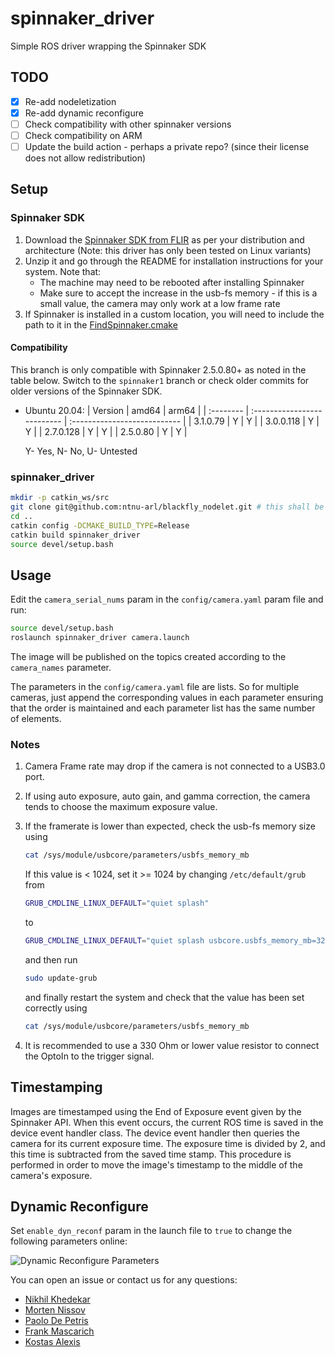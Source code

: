 # spinnaker_driver

Simple ROS driver wrapping the Spinnaker SDK

## TODO

- [X] Re-add nodeletization
- [X] Re-add dynamic reconfigure
- [ ] Check compatibility with other spinnaker versions
- [ ] Check compatibility on ARM
- [ ] Update the build action - perhaps a private repo? (since their license does not allow redistribution)

## Setup

### Spinnaker SDK

1. Download the [Spinnaker SDK from FLIR](https://www.flir.eu/products/spinnaker-sdk/) as per your distribution and architecture (Note: this driver has only been tested on Linux variants)
2. Unzip it and go through the README for installation instructions for your system. Note that:
   - The machine may need to be rebooted after installing Spinnaker
   - Make sure to accept the increase in the usb-fs memory - if this is a small value, the camera may only work at a low frame rate
3. If Spinnaker is installed in a custom location, you will need to include the path to it in the [FindSpinnaker.cmake](spinnaker_driver/cmake/FindSpinnaker.cmake)

#### Compatibility

This branch is only compatible with Spinnaker 2.5.0.80+ as noted in the table below. Switch to the `spinnaker1` branch or check older commits for older versions of the Spinnaker SDK.

- Ubuntu 20.04:
  | Version   | amd64                       | arm64                        |
  | :-------- | :-------------------------- | :--------------------------- |
  | 3.1.0.79  | Y                           | Y                            |
  | 3.0.0.118 | Y                           | Y                            |
  | 2.7.0.128 | Y                           | Y                            |
  | 2.5.0.80  | Y                           | Y                            |

  Y- Yes, N- No, U- Untested

### spinnaker_driver

```bash
mkdir -p catkin_ws/src
git clone git@github.com:ntnu-arl/blackfly_nodelet.git # this shall be changed once the repo has been renamed
cd ..
catkin config -DCMAKE_BUILD_TYPE=Release
catkin build spinnaker_driver
source devel/setup.bash
```

## Usage

Edit the `camera_serial_nums` param in the `config/camera.yaml` param file and run:

```bash
source devel/setup.bash
roslaunch spinnaker_driver camera.launch
```

The image will be published on the topics created according to the `camera_names` parameter.

The parameters in the `config/camera.yaml` file are lists. So for multiple cameras, just append the corresponding values in each parameter ensuring that the order is maintained and each parameter list has the same number of elements.

### Notes

1. Camera Frame rate may drop if the camera is not connected to a USB3.0 port.
2. If using auto exposure, auto gain, and gamma correction, the camera tends to choose the maximum exposure value.
3. If the framerate is lower than expected, check the usb-fs memory size using

    ```bash
    cat /sys/module/usbcore/parameters/usbfs_memory_mb
    ```

    If this value is < 1024, set it >= 1024 by changing `/etc/default/grub` from

    ```bash
    GRUB_CMDLINE_LINUX_DEFAULT="quiet splash"
    ```

    to

    ```bash
    GRUB_CMDLINE_LINUX_DEFAULT="quiet splash usbcore.usbfs_memory_mb=32768"
    ```

    and then run

    ```bash
    sudo update-grub
    ```

    and finally restart the system and check that the value has been set correctly using

    ```bash
    cat /sys/module/usbcore/parameters/usbfs_memory_mb
    ```

4. It is recommended to use a 330 Ohm or lower value resistor to connect the OptoIn to the trigger signal.

## Timestamping

Images are timestamped using the End of Exposure event given by the Spinnaker API. When this event occurs, the current ROS time is saved in the device event handler class. The device event handler then queries the camera for its current exposure time. The exposure time is divided by 2, and this time is subtracted from the saved time stamp. This procedure is performed in order to move the image's timestamp to the middle of the camera's exposure.

## Dynamic Reconfigure

Set `enable_dyn_reconf` param in the launch file to `true` to change the following parameters online:

![Dynamic Reconfigure Parameters](imgs/dyn_rec.png)

You can open an issue or contact us for any questions:

- [Nikhil Khedekar](mailto:nikhil.v.khedekar@ntnu.no)
- [Morten Nissov](mailto:morten.nissov@ntnu.no)
- [Paolo De Petris](mailto:paolo.de.petris@ntnu.no)
- [Frank Mascarich](mailto:fmascarich@nevada.unr.edu)
- [Kostas Alexis](mailto:konstantinos.alexis@ntnu.no)
